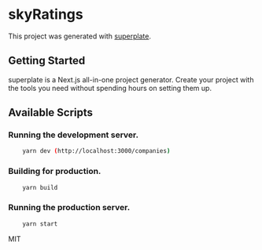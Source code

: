 # skyRatings

This project was generated with [superplate](https://github.com/pankod/superplate).

## Getting Started

superplate is a Next.js all-in-one project generator. Create your project with the tools you need without spending hours on setting them up.

## Available Scripts

### Running the development server.

```bash
    yarn dev (http://localhost:3000/companies)
```

### Building for production.

```bash
    yarn build
```

### Running the production server.

```bash
    yarn start
```
MIT
